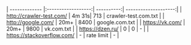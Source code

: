 | ------------- |:------------------:| ----------:| --------------------:|
| http://crawler-test.com/   | 4m 31s| 713        | crawler-test.com.txt |
| http://google.com/         | 20m+  | 8400       | google.com.txt       |
| https://vk.com/            | 20m+  | 9800       | vk.com.txt           |
| https://dzen.ru/           | 0     | 0          | -                    |
| https://stackoverflow.com/ | -     | rate limit | -                    |
